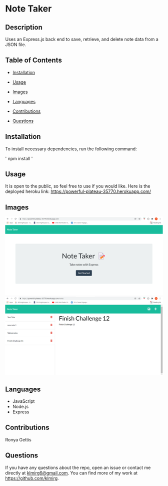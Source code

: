 # Note Taker 

## Description

Uses an Express.js back end to save, retrieve, and delete note data from a JSON file.

## Table of Contents

* [Installation](#installation)

* [Usage](#usage)

* [Images](#images)

* [Languages](#languages)

* [Contributions](#contributions)

* [Questions](#questions)

 ## Installation

 To install necessary dependencies, run the following command:
  
 ' npm install '
 
 ## Usage

 It is open to the public, so feel free to use if you would like. 
 Here is the deployed heroku link:
 https://powerful-plateau-35770.herokuapp.com/

 ## Images 
 
 ![](/public/assets/images/ScreenshotFrontPage.png)
 ![](/public/assets/images/ScreenshotNotePage.png)
 
 ## Languages
 
  * JavaScript
  * Node.js
  * Express

 ## Contributions

  Ronya Gettis

 ## Questions

 If you have any questions about the repo, open an issue or contact me directly at klmirg6@gmail.com. You can find more of my work at https://github.com/klmirg.

